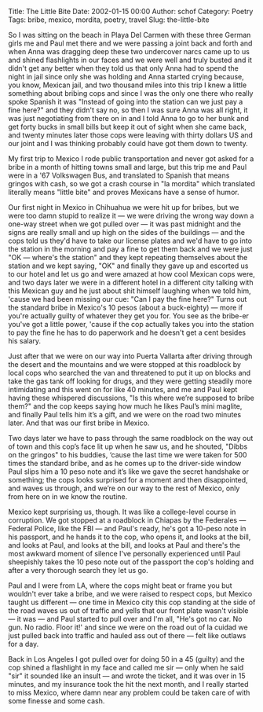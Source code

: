 Title: The Little Bite
Date: 2002-01-15 00:00
Author: schof
Category: Poetry
Tags: bribe, mexico, mordita, poetry, travel
Slug: the-little-bite

So I was sitting on the beach in Playa Del Carmen with these three
German girls me and Paul met there and we were passing a joint back and
forth and when Anna was dragging deep these two undercover narcs came up
to us and shined flashlights in our faces and we were well and truly
busted and it didn't get any better when they told us that only Anna had
to spend the night in jail since only she was holding and Anna started
crying because, you know, Mexican jail, and two thousand miles into this
trip I knew a little something about bribing cops and since I was the
only one there who really spoke Spanish it was "Instead of going into
the station can we just pay a fine here?" and they didn't say no, so
then I was sure Anna was all right, it was just negotiating from there
on in and I told Anna to go to her bunk and get forty bucks in small
bills but keep it out of sight when she came back, and twenty minutes
later those cops were leaving with thirty dollars US and our joint and I
was thinking probably could have got them down to twenty.

My first trip to Mexico I rode public transportation and never got asked
for a bribe in a month of hitting towns small and large, but this trip
me and Paul were in a '67 Volkswagen Bus, and translated to Spanish that
means gringos with cash, so we got a crash course in "la mordita" which
translated literally means "little bite" and proves Mexicans have a
sense of humor.

Our first night in Mexico in Chihuahua we were hit up for bribes, but we
were too damn stupid to realize it — we were driving the wrong way down
a one-way street when we got pulled over — it was past midnight and the
signs are really small and up high on the sides of the buildings — and
the cops told us they'd have to take our license plates and we'd have to
go into the station in the morning and pay a fine to get them back and
we were just "OK — where's the station" and they kept repeating
themselves about the station and we kept saying, "OK" and finally they
gave up and escorted us to our hotel and let us go and were amazed at
how cool Mexican cops were, and two days later we were in a different
hotel in a different city talking with this Mexican guy and he just
about shit himself laughing when we told him, 'cause we had been missing
our cue: "Can I pay the fine here?" Turns out the standard bribe in
Mexico's 10 pesos (about a buck-eighty) — more if you're actually guilty
of whatever they get you for. You see as the bribe-er you've got a
little power, 'cause if the cop actually takes you into the station to
pay the fine he has to do paperwork and he doesn't get a cent besides
his salary.

Just after that we were on our way into Puerta Vallarta after driving
through the desert and the mountains and we were stopped at this
roadblock by local cops who searched the van and threatened to put it up
on blocks and take the gas tank off looking for drugs, and they were
getting steadily more intimidating and this went on for like 40 minutes,
and me and Paul kept having these whispered discussions, "Is this where
we’re supposed to bribe them?" and the cop keeps saying how much he
likes Paul’s mini maglite, and finally Paul tells him it’s a gift, and
we were on the road two minutes later. And that was our first bribe in
Mexico.

Two days later we have to pass through the same roadblock on the way out
of town and this cop’s face lit up when he saw us, and he shouted,
"Dibbs on the gringos" to his buddies, ‘cause the last time we were
taken for 500 times the standard bribe, and as he comes up to the
driver-side window Paul slips him a 10 peso note and it’s like we gave
the secret handshake or something; the cops looks surprised for a moment
and then disappointed, and waves us through, and we’re on our way to the
rest of Mexico, only from here on in we know the routine.

Mexico kept surprising us, though. It was like a college-level course in
corruption. We got stopped at a roadblock in Chiapas by the Federales —
Federal Police, like the FBI — and Paul's ready, he's got a 10-peso note
in his passport, and he hands it to the cop, who opens it, and looks at
the bill, and looks at Paul, and looks at the bill, and looks at Paul
and there's the most awkward moment of silence I've personally
experienced until Paul sheepishly takes the 10 peso note out of the
passport the cop's holding and after a very thorough search they let us
go.

Paul and I were from LA, where the cops might beat or frame you but
wouldn't ever take a bribe, and we were raised to respect cops, but
Mexico taught us different — one time in Mexico city this cop standing
at the side of the road waves us out of traffic and yells that our front
plate wasn't visible — it was — and Paul started to pull over and I'm
all, "He's got no car. No gun. No radio. Floor it!' and since we were on
the road out of la cuidad we just pulled back into traffic and hauled
ass out of there — felt like outlaws for a day.

Back in Los Angeles I got pulled over for doing 50 in a 45 (guilty) and
the cop shined a flashlight in my face and called me sir — only when he
said "sir" it sounded like an insult — and wrote the ticket, and it was
over in 15 minutes, and my insurance took the hit the next month, and I
really started to miss Mexico, where damn near any problem could be
taken care of with some finesse and some cash.

